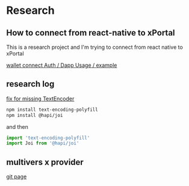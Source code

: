 # Research

## How to connect from react-native to xPortal

This is a research project and I'm trying to connect from react native to xPortal

[wallet connect Auth / Dapp Usage / example](https://docs.walletconnect.com/2.0/javascript/auth/dapp-usage)

## research log
[fix for missing TextEncoder](https://github.com/hapijs/joi/issues/2141#issuecomment-546440380)
```bash
npm install text-encoding-polyfill
npm install @hapi/joi
```
and then
```javascript
import 'text-encoding-polyfill'
import Joi from '@hapi/joi'
```

## multivers x provider
[git page](https://github.com/multiversx/mx-sdk-js-wallet-connect-provider)

